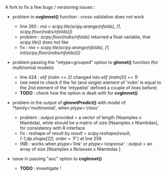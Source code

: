 
A fork to fix a few bugs / versioning issues : 

* problem in **cvglmnet()** function : cross-validation does not work
  * line 260 : *ma = scipy.tile(scipy.arange(nfolds), [1, scipy.floor(nobs/nfolds)])*
  * problem : *scipy.floor(nobs/nfolds)* returned a float variable, that *scipy.tile()* does not like
  * fix : *ma = scipy.tile(scipy.arange(nfolds), [1, int(scipy.floor(nobs/nfolds))])*

* problem passing the "mtype=grouped" option to **glmnet()** function (for multinomial models) 
  * line 424 : *elif (indm == 2)* changed into *elif (indm\[0\] == 1)*
   * (we need to check if the 1st (and single) element of 'indm' is equal to the 2nd element of the 'mtypelist' defined a couple of lines before)
  * **TODO** : check how the option is dealt with for **cvglmnet()**
 
 * problem in the output of **glmnetPredict()** with model of *family='multinomial', when *ptype='class'*
   * problem : output provided = a vector of length (Nsamples x Nlambda), while should be a matrix of size \[Nsamples x Nlambdas\], for consistency with R interface
   * fix : reshape of result by *result = scipy.reshape(result, (-1,dp.shape[2]), order = 'F')* at line 258
   * (NB : works when *ptype='link'* or *ptype='response'*  : output = an array of size \[Nsamples x Nclasses x Nlambdas \]


 * issue in passing "auc" option to **cvglmnet()**
   * **TODO** : investigate !
 
